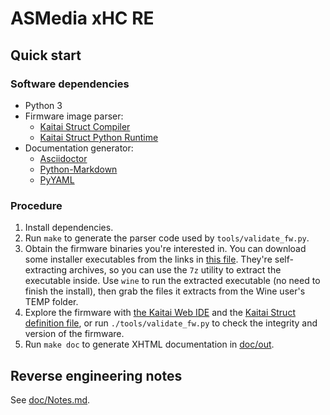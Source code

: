 # ASMedia xHC RE


## Quick start

### Software dependencies

* Python 3
* Firmware image parser:
  * [Kaitai Struct Compiler][ksc]
  * [Kaitai Struct Python Runtime][kspr]
* Documentation generator:
  * [Asciidoctor][asciidoctor]
  * [Python-Markdown][python-markdown]
  * [PyYAML][pyyaml]

### Procedure

1. Install dependencies.
2. Run `make` to generate the parser code used by
   `tools/validate_fw.py`.
3. Obtain the firmware binaries you're interested in. You can download
   some installer executables from the links in [this file][urls].
   They're self-extracting archives, so you can use the `7z` utility to
   extract the executable inside. Use `wine` to run the extracted
   executable (no need to finish the install), then grab the files it
   extracts from the Wine user's TEMP folder.
4. Explore the firmware with [the Kaitai Web IDE][ide] and the
   [Kaitai Struct definition file][ksy], or run `./tools/validate_fw.py`
   to check the integrity and version of the firmware.
5. Run `make doc` to generate XHTML documentation in [doc/out][doc].


## Reverse engineering notes

See [doc/Notes.md](doc/Notes.md).


[ksc]: https://github.com/kaitai-io/kaitai_struct_compiler
[kspr]: https://github.com/kaitai-io/kaitai_struct_python_runtime
[asciidoctor]: https://asciidoctor.org/
[python-markdown]: https://python-markdown.github.io/
[pyyaml]: https://pyyaml.org/
[urls]: firmware-urls.txt
[ide]: https://ide.kaitai.io/
[ksy]: tools/asm_fw.ksy
[doc]: doc/out
